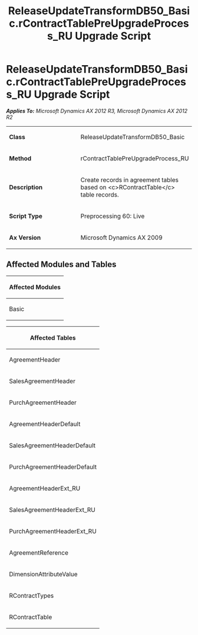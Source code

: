 ﻿---
title: ReleaseUpdateTransformDB50_Basic.rContractTablePreUpgradeProcess_RU Upgrade Script
TOCTitle: ReleaseUpdateTransformDB50_Basic.rContractTablePreUpgradeProcess_RU Upgrade Script
ms:assetid: 64a181f2-ca48-234a-0d27-e1d3558508a5
ms:mtpsurl: https://msdn.microsoft.com/en-us/library/JJ719188(v=AX.60)
ms:contentKeyID: 49708727
ms.date: 05/18/2015
mtps_version: v=AX.60
---

# ReleaseUpdateTransformDB50\_Basic.rContractTablePreUpgradeProcess\_RU Upgrade Script 


_**Applies To:** Microsoft Dynamics AX 2012 R3, Microsoft Dynamics AX 2012 R2_

<table>
<colgroup>
<col style="width: 50%" />
<col style="width: 50%" />
</colgroup>
<tbody>
<tr class="odd">
<td><p><strong>Class</strong></p></td>
<td><p>ReleaseUpdateTransformDB50_Basic</p></td>
</tr>
<tr class="even">
<td><p><strong>Method</strong></p></td>
<td><p>rContractTablePreUpgradeProcess_RU</p></td>
</tr>
<tr class="odd">
<td><p><strong>Description</strong></p></td>
<td><p>Create records in agreement tables based on &lt;c&gt;RContractTable&lt;/c&gt; table records.</p></td>
</tr>
<tr class="even">
<td><p><strong>Script Type</strong></p></td>
<td><p>Preprocessing 60: Live</p></td>
</tr>
<tr class="odd">
<td><p><strong>Ax Version</strong></p></td>
<td><p>Microsoft Dynamics AX 2009</p></td>
</tr>
</tbody>
</table>


## Affected Modules and Tables

<table>
<colgroup>
<col style="width: 100%" />
</colgroup>
<thead>
<tr class="header">
<th><p>Affected Modules</p></th>
</tr>
</thead>
<tbody>
<tr class="odd">
<td><p>Basic</p></td>
</tr>
</tbody>
</table>


<table>
<colgroup>
<col style="width: 100%" />
</colgroup>
<thead>
<tr class="header">
<th><p>Affected Tables</p></th>
</tr>
</thead>
<tbody>
<tr class="odd">
<td><p>AgreementHeader</p></td>
</tr>
<tr class="even">
<td><p>SalesAgreementHeader</p></td>
</tr>
<tr class="odd">
<td><p>PurchAgreementHeader</p></td>
</tr>
<tr class="even">
<td><p>AgreementHeaderDefault</p></td>
</tr>
<tr class="odd">
<td><p>SalesAgreementHeaderDefault</p></td>
</tr>
<tr class="even">
<td><p>PurchAgreementHeaderDefault</p></td>
</tr>
<tr class="odd">
<td><p>AgreementHeaderExt_RU</p></td>
</tr>
<tr class="even">
<td><p>SalesAgreementHeaderExt_RU</p></td>
</tr>
<tr class="odd">
<td><p>PurchAgreementHeaderExt_RU</p></td>
</tr>
<tr class="even">
<td><p>AgreementReference</p></td>
</tr>
<tr class="odd">
<td><p>DimensionAttributeValue</p></td>
</tr>
<tr class="even">
<td><p>RContractTypes</p></td>
</tr>
<tr class="odd">
<td><p>RContractTable</p></td>
</tr>
</tbody>
</table>

  



